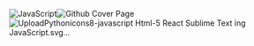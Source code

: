 ![JavaScript](https://github.com/mainishanhoon/mainishanhoon/assets/110257833/5ab0cb43-3714-4d5d-b30d-a9b8ffdee93a)![Github Cover Page](https://github.com/mainishanhoon/mainishanhoon/assets/110257833/d7c066f9-a6b3-46de-abe2-d8f1cffcaa22)
![Upload![Python](https://github.com/mainishanhoon/mainishanhoon/assets/110257833/1b1eb1dd-f801-4844-a156-25955045d782)![icons8-javascript](https://github.com/mainishanhoon/mainishanhoon/assets/110257833/afa5d4fe-5fe4-4bc3-b99a-960585927e9d)
![Html-5](https://github.com/mainishanhoon/mainishanhoon/assets/110257833/092b1150-b026-4c97-aeba-38b0f920ff67)
![React](https://github.com/mainishanhoon/mainishanhoon/assets/110257833/354ceee8-f6ca-4ba1-a86d-c1b40affac45)
![Sublime Text](https://github.com/mainishanhoon/mainishanhoon/assets/110257833/ec79fff7-77d4-4c80-b7ec-a61f775c2afd)
ing JavaScript.svg…]()

